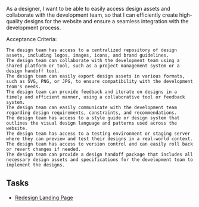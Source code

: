 As a designer, I want to be able to easily access design assets and collaborate with the development team, so that I can efficiently create high-quality designs for the website and ensure a seamless integration with the development process.

Acceptance Criteria:

    The design team has access to a centralized repository of design assets, including logos, images, icons, and brand guidelines.
    The design team can collaborate with the development team using a shared platform or tool, such as a project management system or a design handoff tool.
    The design team can easily export design assets in various formats, such as SVG, PNG, or JPG, to ensure compatibility with the development team's needs.
    The design team can provide feedback and iterate on designs in a timely and efficient manner, using a collaborative tool or feedback system.
    The design team can easily communicate with the development team regarding design requirements, constraints, and recommendations.
    The design team has access to a style guide or design system that outlines the visual design language and patterns used across the website.
    The design team has access to a testing environment or staging server where they can preview and test their designs in a real-world context.
    The design team has access to version control and can easily roll back or revert changes if needed.
    The design team can provide a design handoff package that includes all necessary design assets and specifications for the development team to implement the designs.

## Tasks

* [Redesign Landing Page](Task/RDLP.md)